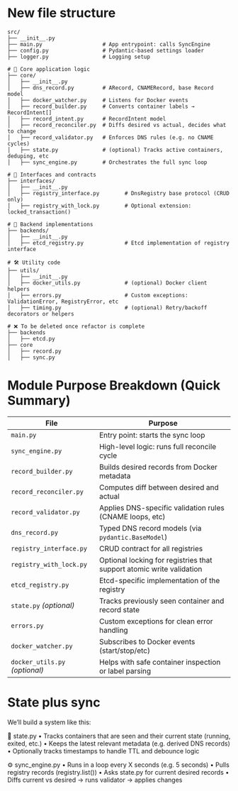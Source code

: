 # New file structure
```
src/
├── __init__.py
├── main.py                   # App entrypoint: calls SyncEngine
├── config.py                 # Pydantic-based settings loader
├── logger.py                 # Logging setup

# 🧠 Core application logic
├── core/
│   ├── __init__.py
│   ├── dns_record.py         # ARecord, CNAMERecord, base Record model
│   ├── docker_watcher.py     # Listens for Docker events
│   ├── record_builder.py     # Converts container labels → RecordIntent[]
│   ├── record_intent.py      # RecordIntent model
│   ├── record_reconciler.py  # Diffs desired vs actual, decides what to change
│   ├── record_validator.py   # Enforces DNS rules (e.g. no CNAME cycles)
│   ├── state.py              # (optional) Tracks active containers, deduping, etc
│   ├── sync_engine.py        # Orchestrates the full sync loop

# 🔌 Interfaces and contracts
├── interfaces/
│   ├── __init__.py
│   ├── registry_interface.py        # DnsRegistry base protocol (CRUD only)
│   ├── registry_with_lock.py        # Optional extension: locked_transaction()

# 💾 Backend implementations
├── backends/
│   ├── __init__.py
│   ├── etcd_registry.py             # Etcd implementation of registry interface

# 🛠 Utility code
├── utils/
│   ├── __init__.py
│   ├── docker_utils.py              # (optional) Docker client helpers
│   ├── errors.py                    # Custom exceptions: ValidationError, RegistryError, etc
│   ├── timing.py                    # (optional) Retry/backoff decorators or helpers

# ❌ To be deleted once refactor is complete
├── backends
│	├── etcd.py
├── core
│	├── record.py
│	├── sync.py
```

# Module Purpose Breakdown (Quick Summary)
| File | Purpose |
|------|---------|
| `main.py` | Entry point: starts the sync loop |
| `sync_engine.py` | High-level logic: runs full reconcile cycle |
| `record_builder.py` | Builds desired records from Docker metadata |
| `record_reconciler.py` | Computes diff between desired and actual |
| `record_validator.py` | Applies DNS-specific validation rules (CNAME loops, etc) |
| `dns_record.py` | Typed DNS record models (via `pydantic.BaseModel`) |
| `registry_interface.py` | CRUD contract for all registries |
| `registry_with_lock.py` | Optional locking for registries that support atomic write validation |
| `etcd_registry.py` | Etcd-specific implementation of the registry |
| `state.py` _(optional)_ | Tracks previously seen container and record state |
| `errors.py` | Custom exceptions for clean error handling |
| `docker_watcher.py` | Subscribes to Docker events (start/stop/etc) |
| `docker_utils.py` _(optional)_ | Helps with safe container inspection or label parsing |


# State plus sync

We’ll build a system like this:

🧠 state.py
	•	Tracks containers that are seen and their current state (running, exited, etc.)
	•	Keeps the latest relevant metadata (e.g. derived DNS records)
	•	Optionally tracks timestamps to handle TTL and debounce logic

⚙️ sync_engine.py
	•	Runs in a loop every X seconds (e.g. 5 seconds)
	•	Pulls registry records (registry.list())
	•	Asks state.py for current desired records
	•	Diffs current vs desired → runs validator → applies changes

